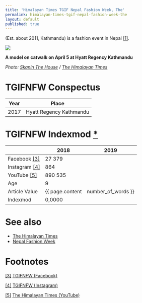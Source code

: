 ```yaml
---
title: 'Himalayan Times TGIF Nepal Fashion Week, The'
permalink: himalayan-times-tgif-nepal-fashion-week-the
layout: default
published: true
---
```

(Est. about 2011, Kathmandu) is a fashion event in Nepal <span id="a1">[\[1\]](#f1)</span>.

![](https://1hu9t72zwflj44abyp2h0pfe-wpengine.netdna-ssl.com/wp-content/uploads/2017/04/TGIF-Fashion-Week-03.jpg)

**A model on catwalk on April 5 at Hyatt Regency Kathmandu**

*Photo: [Skanin The House](skaninthehouse@gmail.com) / [The Himalayan Times](https://thehimalayantimes.com/fashion/397180/)*

# TGIFNFW Conspectus

|Year|Place|
|-|-|
|2017|Hyatt Regency Kathmandu|

# TGIFNFW Indexmod [*](indexmod)

||2018|2019|
|-|-|-|
|Facebook <span id="a3">[\[3\]](#f3)</span>|27 379||
|Instagram <span id="a4">[\[4\]](#f4)</span>|864||
|YouTube <span id="a5">[\[5\]](#f5)</span>|890 535||
|Age|9||
|Article Value|{{ page.content | number_of_words }}||
|Indexmod|0,0000||

# See also

+ [The Himalayan Times](index)
+ [Nepal Fashion Week](index)

# Footnotes

[[3]](#a3) <span id="f3"></span> [TGIFNFW (Facebook)](https://www.facebook.com/pg/TGIFNFW/community/?ref=page_internal)

[[4]](#a4) <span id="f4"></span> [TGIFNFW (Instagram)](https://www.instagram.com/tgifnfw/)

[[5]](#a5) <span id="f5"></span> [The Himalayan Times (YouTube)](https://www.youtube.com/user/thehimalayantimes)
